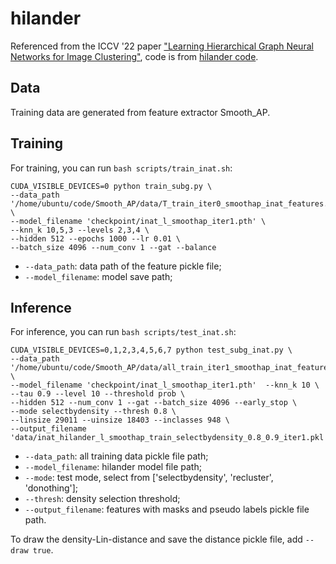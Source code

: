 # hilander

Referenced from the ICCV '22 paper ["Learning Hierarchical Graph Neural Networks for Image Clustering"](https://arxiv.org/abs/2107.01319), code is from [hilander code](https://github.com/dmlc/dgl/tree/65ecbb94921aa961a9be643100262c9abafc1830/examples/pytorch/hilander).

## Data
Training data are generated from feature extractor Smooth_AP.

## Training

For training, you can run `bash scripts/train_inat.sh`:

```commandline
CUDA_VISIBLE_DEVICES=0 python train_subg.py \
--data_path '/home/ubuntu/code/Smooth_AP/data/T_train_iter0_smoothap_inat_features.pkl' \
--model_filename 'checkpoint/inat_l_smoothap_iter1.pth' \
--knn_k 10,5,3 --levels 2,3,4 \
--hidden 512 --epochs 1000 --lr 0.01 \
--batch_size 4096 --num_conv 1 --gat --balance
```

* `--data_path`: data path of the feature pickle file;
* `--model_filename`: model save path;

## Inference

For inference, you can run `bash scripts/test_inat.sh`:

```commandline
CUDA_VISIBLE_DEVICES=0,1,2,3,4,5,6,7 python test_subg_inat.py \
--data_path '/home/ubuntu/code/Smooth_AP/data/all_train_iter1_smoothap_inat_features.pkl' \
--model_filename 'checkpoint/inat_l_smoothap_iter1.pth'  --knn_k 10 \
--tau 0.9 --level 10 --threshold prob \
--hidden 512 --num_conv 1 --gat --batch_size 4096 --early_stop \
--mode selectbydensity --thresh 0.8 \
--linsize 29011 --uinsize 18403 --inclasses 948 \
--output_filename 'data/inat_hilander_l_smoothap_train_selectbydensity_0.8_0.9_iter1.pkl'
```

* `--data_path`: all training data pickle file path;
* `--model_filename`: hilander model file path;
* `--mode`: test mode, select from ['selectbydensity', 'recluster', 'donothing'];
* `--thresh`: density selection threshold;
* `--output_filename`: features with masks and pseudo labels pickle file path.

To draw the density-Lin-distance and save the distance pickle file, add `--draw true`.